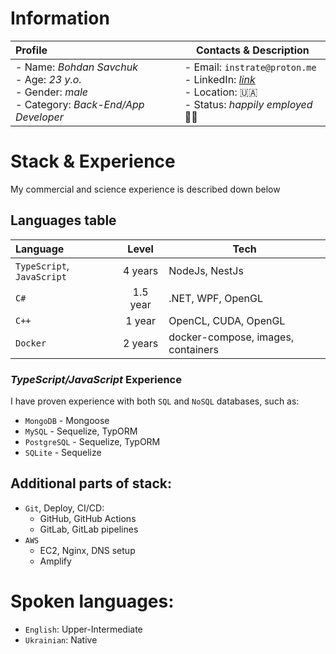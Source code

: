 # Information

| Profile | Contacts & Description |
| :- | - |
|- Name: *Bohdan Savchuk*<br/>- Age: *23 y.o.*<br/>- Gender: *male*<br/>- Category: *Back-End/App Developer*|- Email: `instrate@proton.me`<br/>- LinkedIn: [*link*](https://www.linkedin.com/in/instrate/)<br/>- Location: 🇺🇦 <br/>- Status: *happily employed* 🧑‍🏭|

# Stack & Experience

My commercial and science experience is described down below

## Languages table

| Language | Level | Tech |
| :- | :-: | - |
| `TypeScript`, `JavaScript` | 4 years | NodeJs, NestJs |
| `C#` | 1.5 year | .NET, WPF, OpenGL |
| `C++` | 1 year | OpenCL, CUDA, OpenGL |
| `Docker` | 2 years | docker-compose, images, containers |

### *TypeScript/JavaScript* Experience

I have proven experience with both `SQL` and `NoSQL` databases, such as:

*  `MongoDB` - Mongoose
*  `MySQL` - Sequelize, TypORM
*  `PostgreSQL` - Sequelize, TypORM
*  `SQLite` - Sequelize

## Additional parts of stack:
* `Git`, Deploy, CI/CD:
  * GitHub, GitHub Actions
  * GitLab, GitLab pipelines
* `AWS`
  * EC2, Nginx, DNS setup
  * Amplify

# Spoken languages:

-  `English`: Upper-Intermediate
-  `Ukrainian`: Native

<!---
Instrate/Instrate is a ✨ special ✨ repository because its `README.md` (this file) appears on your GitHub profile.
You can click the Preview link to take a look at your changes.
--->
